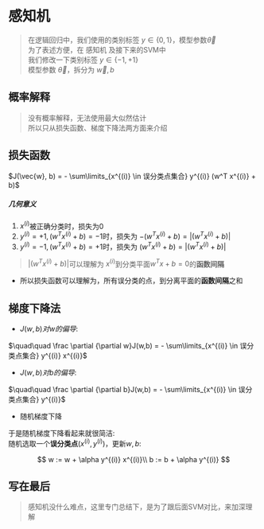 # 感知机
> 在逻辑回归中，我们使用的类别标签 $y \in \{0,1\}$，模型参数$\vec{\theta}$  
> 为了表述方便，在 感知机 及接下来的SVM中  
> 我们修改一下类别标签 $y \in \{-1, +1\}$  
> 模型参数 $\vec{\theta}$，拆分为 $\vec{w}, b$

## 概率解释
> 没有概率解释，无法使用最大似然估计  
> 所以只从损失函数、梯度下降法两方面来介绍

## 损失函数
$J(\vec{w}, b) = - \sum\limits_{x^{(i)} \in 误分类点集合}  y^{(i)} (w^T x^{(i)} + b)$

##### 几何意义
1. $x^{(i)}$被正确分类时，损失为0
2. $y^{(i)} = +1, (w^T x^{(i)} + b) = -1$时，损失为 $-(w^T x^{(i)} + b) = |(w^T x^{(i)} + b)|$
3. $y^{(i)} = -1, (w^T x^{(i)} + b) = +1$时，损失为 $(w^T x^{(i)} + b) = |(w^T x^{(i)} + b)|$

> $|(w^T x^{(i)} + b)|$可以理解为 $x^{(i)}$到分类平面$w^T x + b = 0$的**函数间隔**  
- 所以损失函数可以理解为，所有误分类的点，到分离平面的**函数间隔**之和

## 梯度下降法
- $J(w,b)对w的偏导$:

$\quad\quad \frac \partial {\partial w}J(w,b) = - \sum\limits_{x^{(i)} \in 误分类点集合}  y^{(i)} x^{(i)}$

- $J(w,b)对b的偏导$:

$\quad\quad \frac \partial {\partial b}J(w,b) = - \sum\limits_{x^{(i)} \in 误分类点集合}  y^{(i)}$

- 随机梯度下降

于是随机梯度下降看起来就很简洁:  
随机选取一个**误分类点**$(x^{(i)}, y^{(i)})$，更新$w, b$:

$$
    w := w + \alpha y^{(i)} x^{(i)}\\
    b := b + \alpha y^{(i)} 
$$

## 写在最后
> 感知机没什么难点，这里专门总结下，是为了跟后面SVM对比，来加深理解  
> 
